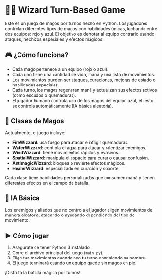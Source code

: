 # 🧙‍♂️ Wizard Turn-Based Game

Este es un juego de magos por turnos hecho en Python. Los jugadores controlan diferentes tipos de magos con habilidades únicas, luchando entre dos equipos: rojo y azul. El objetivo es derrotar al equipo contrario usando ataques, hechizos especiales y efectos mágicos.

## 🎮 ¿Cómo funciona?

- Cada mago pertenece a un equipo (rojo o azul).
- Cada uno tiene una cantidad de vida, maná y una lista de movimientos.
- Los movimientos pueden ser ataques, curaciones, mejoras de estado o habilidades especiales.
- Cada turno, los magos regeneran maná y actualizan sus efectos activos (como escudos o quemaduras).
- El jugador humano controla uno de los magos del equipo azul, el resto se controla automáticamente (IA básica aleatoria).

## 🧙 Clases de Magos

Actualmente, el juego incluye:
- **FireWizzard**: usa fuego para atacar e infligir quemaduras.
- **WaterWizzard**: controla el agua para atacar y ralentizar enemigos.
- **WindWizzard**: tiene movimientos rápidos y evasivos.
- **SpatialWizzard**: manipula el espacio para curar o causar confusión.
- **AntimagicWizzard**: bloquea o revierte efectos mágicos.
- **HealerWizzard**: especializado en curación y soporte.

Cada clase tiene habilidades personalizadas que consumen maná y tienen diferentes efectos en el campo de batalla.

## 🧠 IA Básica

Los enemigos y aliados que no controla el jugador eligen movimientos de manera aleatoria, atacando o ayudando dependiendo del tipo de movimiento.

## ▶️ Cómo jugar

1. Asegúrate de tener Python 3 instalado.
2. Corre el archivo principal del juego (`main.py`).
3. Elige tus movimientos cuando sea tu turno escribiendo su nombre.
4. El juego terminará cuando un equipo quede sin magos en pie.

¡Disfruta la batalla mágica por turnos!
